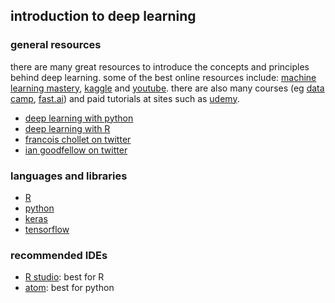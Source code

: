 ## introduction to deep learning
### general resources
there are many great resources to introduce the concepts and principles behind deep learning.
some of the best online resources include: [machine learning mastery](https://machinelearningmastery.com/), [kaggle](https://www.kaggle.com/) and [youtube](https://www.youtube.com/results?search_query=deep+learning+tutorial+). there are also many courses (eg [data camp](https://www.datacamp.com/), [fast.ai](http://www.fast.ai/)) and paid tutorials at sites such as [udemy](https://www.udemy.com/).

- [deep learning with python](https://www.manning.com/books/deep-learning-with-python)
- [deep learning with R](https://www.manning.com/books/deep-learning-with-r)
- [francois chollet on twitter](https://twitter.com/fchollet)
- [ian goodfellow on twitter](https://twitter.com/goodfellow_ian)

### languages and libraries
- [R](https://www.r-project.org/)
- [python](https://www.python.org/)
- [keras](https://keras.io/)
- [tensorflow](https://www.tensorflow.org/)

### recommended IDEs
- [R studio](https://www.rstudio.com/): best for R
- [atom](https://atom.io/): best for python
